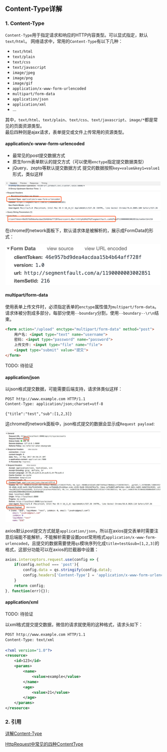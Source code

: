 ## Content-Type详解

### 1. Content-Type
`Content-Type`用于指定请求和响应的HTTP内容类型。可以显式指定，默认`text/html`。
网络请求中，常用的`Content-Type`有以下几种：
* `text/html`
* `text/plain`
* `text/css`
* `text/javascript`
* `image/jpeg`
* `image/png`
* `image/gif`
* `application/x-www-form-urlencoded`
* `multipart/form-data`
* `application/json`
* `application/xml`
* ...

其中，`text/html`、`text/plain`、`text/css`、`text/javascript`、`image/*`都是常见的页面资源类型。       
最后四种则是ajax请求，表单提交或文件上传常用的资源类型。

#### application/x-www-form-urlencoded
* 最常见的post提交数据方式
* 原生form表单默认的提交方式（可以使用`enctype`指定提交数据类型）
* jQuery、zepto等默认提交数据方式
提交的数据按照`key=value&key1=value1`形式，类似这样

<img src="./images/ContentType/01.png" width="500" />

在chrome的network面板下，默认请求体是被解析的，展示成FormData的形式：

<img src="./images/ContentType/02.png" width="500" />

#### multipart/form-data
使用表单上传文件时，必须指定表单的`enctype`属性值为`multipart/form-data`。请求体被分割成多部分，每部分使用`--boundary`分割，使用`--boundary--\r\n`结束。
```html
<form action="/upload" enctype="multipart/form-data" method="post">
    用户名: <input type="text" name="username">
    密码: <input type="password" name="password">
    上传文件: <input type="file" name="file">
    <input type="submit" value="提交">
</form>
```
TODO: 待验证

#### application/json
以json格式提交数据，可能需要后端支持，请求体类似这样：
```
POST http://www.example.com HTTP/1.1 
Content-Type: application/json;charset=utf-8

{"title":"test","sub":[1,2,3]}
```
这chrome的network面板中，json格式提交的数据会显示成`Request payload`:

<img src="./images/ContentType/03.png" width="500" />

axios默认post提交方式就是`application/json`，所以在axios提交表单时需要注意后端能不能解析，不能解析需要设置post常用格式`application/x-www-form-urlencoded`，且提交的数据需要使用`qs`模块序列化成`title=test&sub=[1,2,3]`的格式，这部分功能可以在axios的拦截器中设置：
```js
axios.interceptors.request.use(config => {
    if(config.method === 'post'){
        config.data = qs.stringify(config.data);
        config.headers['Content-Type'] = 'application/x-www-form-urlencoded';
    }
    return config;
}, function(err){});
```

#### application/xml
TODO: 待验证

以xml格式提交提交数据，微信的请求就使用的这种格式，请求头如下：
```xml
POST http://www.example.com HTTP/1.1 
Content-Type: text/xml

<?xml version="1.0"?>
<resource>
    <id>123</id>
    <params>
        <name>
            <value>example</value>
        </name>
        <age>
            <value>21</value>
        </age>
    </params>
</resource>
```

### 2. 引用

[详解Content-Type](https://github.com/Mmzer/think/issues/22)

[HttpRequest中常见的四种ContentType](https://www.cnblogs.com/xiaozong/p/5732332.html)